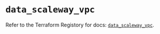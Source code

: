 # `data_scaleway_vpc`

Refer to the Terraform Registory for docs: [`data_scaleway_vpc`](https://registry.terraform.io/providers/scaleway/scaleway/2.31.0/docs/data-sources/vpc).
